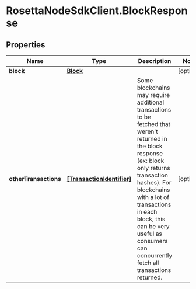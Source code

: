 # RosettaNodeSdkClient.BlockResponse

## Properties

Name | Type | Description | Notes
------------ | ------------- | ------------- | -------------
**block** | [**Block**](Block.md) |  | [optional] 
**otherTransactions** | [**[TransactionIdentifier]**](TransactionIdentifier.md) | Some blockchains may require additional transactions to be fetched that weren&#39;t returned in the block response (ex: block only returns transaction hashes). For blockchains with a lot of transactions in each block, this can be very useful as consumers can concurrently fetch all transactions returned. | [optional] 


